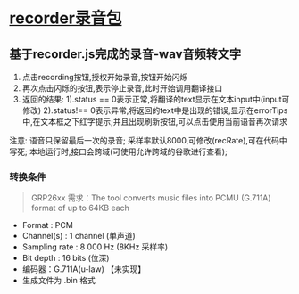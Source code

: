 # [recorder录音包](https://github.com/httggdt/RecorderToText)
<!-- htt-2020-05-28 -->

##  基于recorder.js完成的录音-wav音频转文字

1.  点击recording按钮,授权开始录音,按钮开始闪烁
2.  再次点击闪烁的按钮,表示停止录音,此时开始调用翻译接口
3.  返回的结果:
    1).status == 0表示正常,将翻译的text显示在文本input中(input可修改)
    2).status!== 0表示异常,将返回的text中是出现的错误,显示在errorTips中,在文本框之下红字提示;并且出现刷新按钮,可以点击使用当前语音再次请求

注意:
  语音只保留最后一次的录音;
  采样率默认8000,可修改(recRate),可在代码中写死;
  本地运行时,接口会跨域(可使用允许跨域的谷歌进行查看);

### 转换条件

> GRP26xx 需求：The tool converts music files into PCMU (G.711A) format of up to 64KB each

- Format : PCM
- Channel(s) : 1 channel  (单声道)
- Sampling rate : 8 000 Hz  (8KHz 采样率)
- Bit depth : 16 bits (位深)
- 编码器：G.711A(u-law)  【未实现】
- 生成文件为 .bin 格式
